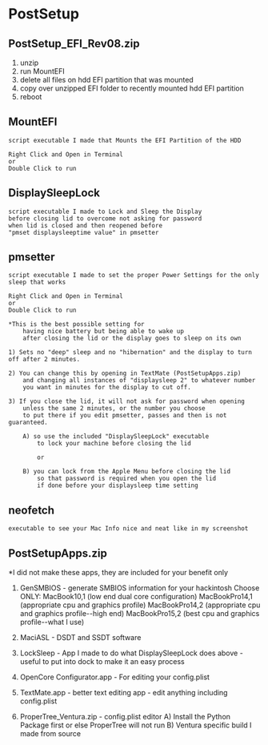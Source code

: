 # PostSetup

## PostSetup_EFI_Rev08.zip

1) unzip
2) run MountEFI
3) delete all files on hdd EFI partition that was mounted
4) copy over unzipped EFI folder to recently mounted hdd EFI partition
5) reboot

## MountEFI
    script executable I made that Mounts the EFI Partition of the HDD
    
	Right Click and Open in Terminal
	or
	Double Click to run

## DisplaySleepLock 
    script executable I made to Lock and Sleep the Display 
    before closing lid to overcome not asking for password 
    when lid is closed and then reopened before 
    "pmset displaysleeptime value" in pmsetter

## pmsetter 
    script executable I made to set the proper Power Settings for the only sleep that works
    
	Right Click and Open in Terminal
	or
	Double Click to run

	*This is the best possible setting for 
        having nice battery but being able to wake up 
        after closing the lid or the display goes to sleep on its own
	
	1) Sets no "deep" sleep and no "hibernation" and the display to turn off after 2 minutes.
    
	2) You can change this by opening in TextMate (PostSetupApps.zip) 
        and changing all instances of "displaysleep 2" to whatever number 
        you want in minutes for the display to cut off.
    
	3) If you close the lid, it will not ask for password when opening 
        unless the same 2 minutes, or the number you choose 
        to put there if you edit pmsetter, passes and then is not guaranteed.
    
		A) so use the included "DisplaySleepLock" executable 
            to lock your machine before closing the lid 
        
            or 
        
		B) you can lock from the Apple Menu before closing the lid 
            so that password is required when you open the lid 
            if done before your displaysleep time setting

## neofetch 
    executable to see your Mac Info nice and neat like in my screenshot

## PostSetupApps.zip

*I did not make these apps, they are included for your benefit only

1) GenSMBIOS - generate SMBIOS information for your hackintosh
	Choose ONLY:
	MacBook10,1 (low end dual core configuration) 
	MacBookPro14,1 (appropriate cpu and graphics profile) 
	MacBookPro14,2 (appropriate cpu and graphics profile--high end) 
	MacBookPro15,2 (best cpu and graphics profile--what I use)

2) MaciASL - DSDT and SSDT software

3) LockSleep - App I made to do what DisplaySleepLock does above - useful to put into dock to make it an easy process

4) OpenCore Configurator.app - For editing your config.plist

5) TextMate.app - better text editing app - edit anything including config.plist

6) ProperTree_Ventura.zip - config.plist editor
	A) Install the Python Package first or else ProperTree will not run
	B) Ventura specific build I made from source


